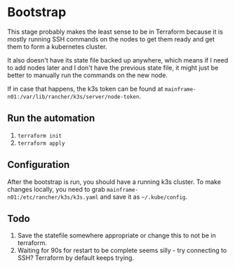 # Bootstrap

This stage probably makes the least sense to be in Terraform because it is mostly running SSH commands on the nodes to get them ready and get them to form a kubernetes cluster.

It also doesn't have its state file backed up anywhere, which means if I need to add nodes later and I don't have the previous state file, it might just be better to manually run the commands on the new node.

If in case that happens, the k3s token can be found at `mainframe-n01:/var/lib/rancher/k3s/server/node-token`.

## Run the automation
1. `terraform init`
2. `terraform apply`

## Configuration
After the bootstrap is run, you should have a running k3s cluster. To make changes locally, you need to grab `mainframe-n01:/etc/rancher/k3s/k3s.yaml` and save it as `~/.kube/config`.

## Todo
1. Save the statefile somewhere appropriate or change this to not be in terraform.
2. Waiting for 90s for restart to be complete seems silly - try connecting to SSH? Terraform by default keeps trying.